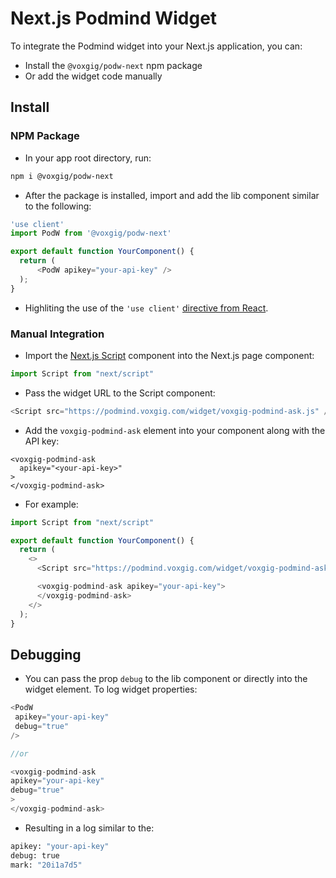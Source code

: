 
# Next.js Podmind Widget

To integrate the Podmind widget into your Next.js application, you can:
- Install the `@voxgig/podw-next` npm package
- Or add the widget code manually

## Install

### NPM Package

- In your app root directory, run:

```bash
npm i @voxgig/podw-next 
```
- After the package is installed, import and add the lib component similar to the following:

```javascript
'use client'
import PodW from '@voxgig/podw-next'

export default function YourComponent() {
  return (
      <PodW apikey="your-api-key" />
  );
}
```
- Highliting the use of the `'use client'` [directive from React](https://nextjs.org/docs/app/building-your-application/rendering/client-components#using-client-components-in-nextjs).

### Manual Integration

- Import the [Next.js Script](https://nextjs.org/docs/app/api-reference/components/script) component into the Next.js page component:

```javascript
import Script from "next/script"
```
- Pass the widget URL to the Script component:

```javascript
<Script src="https://podmind.voxgig.com/widget/voxgig-podmind-ask.js" />
```
- Add the `voxgig-podmind-ask` element into your component along with the API key:

```javasctipt
<voxgig-podmind-ask
  apikey="<your-api-key>"
>
</voxgig-podmind-ask>
```
- For example:

```javascript
import Script from "next/script"

export default function YourComponent() {
  return (
    <>
      <Script src="https://podmind.voxgig.com/widget/voxgig-podmind-ask.js" />

      <voxgig-podmind-ask apikey="your-api-key">
      </voxgig-podmind-ask>
    </>
  );
}
```

## Debugging

- You can pass the prop `debug` to the lib component or directly into the widget element. To log widget properties:

```javascript
<PodW
 apikey="your-api-key"
 debug="true"
/>

//or 

<voxgig-podmind-ask 
apikey="your-api-key"
debug="true"
>
</voxgig-podmind-ask>
```

- Resulting in a log similar to the:

```bash
apikey: "your-api-key"
debug: true
mark: "20i1a7d5"
```
